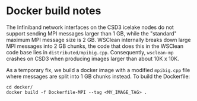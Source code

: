 # Docker build notes

The Infiniband network interfaces on the CSD3 icelake nodes do not support sending MPI messages larger than 1 GB, while the "standard" maximum MPI message size is 2 GB. WSClean internally breaks down large MPI messages into 2 GB chunks, the code that does this in the WSClean code base lies in `distributed/mpibig.cpp`. Consequently, `wsclean-mp` crashes on CSD3 when producing images larger than about 10K x 10K.

As a temporary fix, we build a docker image with a modified `mpibig.cpp` file where messages are split into 1 GB chunks instead. To build the Dockerfile:
```
cd docker/
docker build -f Dockerfile-MPI --tag <MY_IMAGE_TAG> .
```